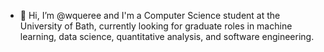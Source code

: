 - 👋  Hi, I’m @wqueree and I'm a Computer Science student at the University of Bath, currently looking for graduate roles in machine learning, data science, quantitative analysis, and software engineering.


<!---
- 🌱  I’m currently learning about machine learning and data science concepts alongside my work tudies.
- 📫  I'm currently looking for graduate roles in machine learning and data science so please get in touch (wqueree@gmail.com) if you think I would be a good fit for any roles!
- 💞️  I’m looking to collaborate on ...

wqueree/wqueree is a ✨ special ✨ repository because its `README.md` (this file) appears on your GitHub profile.
You can click the Preview link to take a look at your changes.
--->
